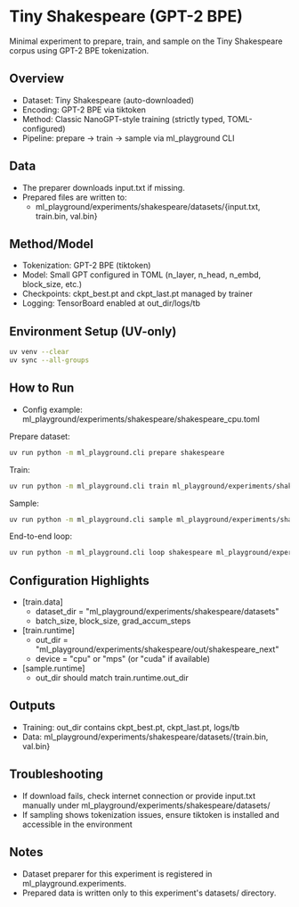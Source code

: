 # Tiny Shakespeare (GPT-2 BPE)

Minimal experiment to prepare, train, and sample on the Tiny Shakespeare corpus using GPT-2 BPE tokenization.

## Overview
- Dataset: Tiny Shakespeare (auto-downloaded)
- Encoding: GPT-2 BPE via tiktoken
- Method: Classic NanoGPT-style training (strictly typed, TOML-configured)
- Pipeline: prepare → train → sample via ml_playground CLI

## Data
- The preparer downloads input.txt if missing.
- Prepared files are written to:
  - ml_playground/experiments/shakespeare/datasets/{input.txt, train.bin, val.bin}

## Method/Model
- Tokenization: GPT-2 BPE (tiktoken)
- Model: Small GPT configured in TOML (n_layer, n_head, n_embd, block_size, etc.)
- Checkpoints: ckpt_best.pt and ckpt_last.pt managed by trainer
- Logging: TensorBoard enabled at out_dir/logs/tb

## Environment Setup (UV-only)
```bash
uv venv --clear
uv sync --all-groups
```

## How to Run
- Config example: ml_playground/experiments/shakespeare/shakespeare_cpu.toml

Prepare dataset:
```bash
uv run python -m ml_playground.cli prepare shakespeare
```

Train:
```bash
uv run python -m ml_playground.cli train ml_playground/experiments/shakespeare/shakespeare_cpu.toml
```

Sample:
```bash
uv run python -m ml_playground.cli sample ml_playground/experiments/shakespeare/shakespeare_cpu.toml
```

End-to-end loop:
```bash
uv run python -m ml_playground.cli loop shakespeare ml_playground/experiments/shakespeare/shakespeare_cpu.toml
```

## Configuration Highlights
- [train.data]
  - dataset_dir = "ml_playground/experiments/shakespeare/datasets"
  - batch_size, block_size, grad_accum_steps
- [train.runtime]
  - out_dir = "ml_playground/experiments/shakespeare/out/shakespeare_next"
  - device = "cpu" or "mps" (or "cuda" if available)
- [sample.runtime]
  - out_dir should match train.runtime.out_dir

## Outputs
- Training: out_dir contains ckpt_best.pt, ckpt_last.pt, logs/tb
- Data: ml_playground/experiments/shakespeare/datasets/{train.bin, val.bin}

## Troubleshooting
- If download fails, check internet connection or provide input.txt manually under ml_playground/experiments/shakespeare/datasets/
- If sampling shows tokenization issues, ensure tiktoken is installed and accessible in the environment

## Notes
- Dataset preparer for this experiment is registered in ml_playground.experiments.
- Prepared data is written only to this experiment's datasets/ directory.
